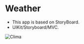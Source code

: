 # Weather
- This app is based on StoryBoard. 
- UIKit/Storyboard/MVC.

![Clima](https://user-images.githubusercontent.com/122404100/230939849-8c2cac5e-6235-43c2-957e-3d71fceef8bb.gif)
